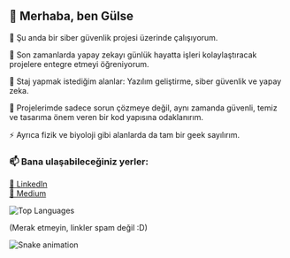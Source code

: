 ## 👋 Merhaba, ben Gülse


🔭 Şu anda bir siber güvenlik projesi üzerinde çalışıyorum.

🌱 Son zamanlarda yapay zekayı günlük hayatta işleri kolaylaştıracak projelere entegre etmeyi öğreniyorum.

👯 Staj yapmak istediğim alanlar: Yazılım geliştirme, siber güvenlik ve yapay zeka.

💬 Projelerimde sadece sorun çözmeye değil, aynı zamanda güvenli, temiz ve tasarıma önem veren bir kod yapısına odaklanırım.

⚡ Ayrıca fizik ve biyoloji gibi alanlarda da tam bir geek sayılırım. 

### 📫 Bana ulaşabileceğiniz yerler:

[💼 LinkedIn](https://www.linkedin.com/in/g%C3%BClse-kay%C4%B1kc%C4%B1-4624391aa/)  
[📝 Medium](https://medium.com/@gulsekykc)

![Top Languages](https://github-readme-stats.vercel.app/api/top-langs/?username=gulsekykc&layout=compact&theme=tokyonight)

(Merak etmeyin, linkler spam değil :D)

![Snake animation](https://github.com/gulsekykc/gulsekykc/blob/output/github-contribution-grid-snake.svg)
